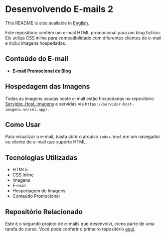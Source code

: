 <h1>Desenvolvendo E-mails 2</h1>
<p>
  This README is also available in <a href="./README.md">English</a>.
</p>
<p>
  Este repositório contém um e-mail HTML promocional para um blog fictício. Ele utiliza CSS inline para compatibilidade com diferentes clientes de e-mail e inclui imagens hospedadas.
</p>
<h2>Conteúdo do E-mail</h2>
<ul>
  <li><b>E-mail Promocional do Blog</b></li>
</ul>
<h2>Hospedagem das Imagens</h2>
<p>
  Todas as imagens usadas neste e-mail estão hospedadas no repositório
  <a href="https://github.com/AsrielDreemurrGM/Servidor_Host_Imagens">Servidor_Host_Imagens</a>
  e servidas via <code>https://servidor-host-imagens.vercel.app/</code>.
</p>
<h2>Como Usar</h2>
<p>
  Para visualizar o e-mail, basta abrir o arquivo <code>index.html</code> em um navegador ou cliente de e-mail que suporte HTML.
</p>
<h2>Tecnologias Utilizadas</h2>
<ul>
  <li>HTML5</li>
  <li>CSS Inline</li>
  <li>Imagens</li>
  <li>E-mail</li>
  <li>Hospedagem de Imagens</li>
  <li>Conteúdo Promocional</li>
</ul>
<h2>Repositório Relacionado</h2>
<p>
  Este é o segundo projeto de e-mails que desenvolvi, como parte de uma tarefa do curso. Você pode conferir o primeiro repositório <a href="https://github.com/AsrielDreemurrGM/Developing_Emails">aqui</a>.
</p>
